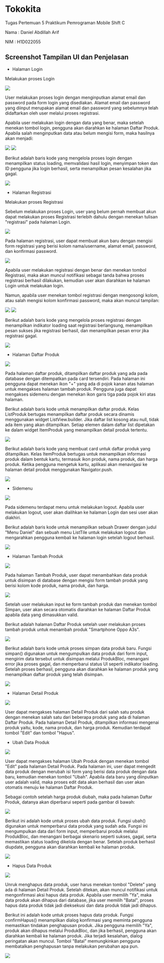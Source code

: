 # Tokokita

Tugas Pertemuan 5 Praktikum Pemrograman Mobile Shift C

Nama : Daniel Abdillah Arif

NIM : H1D022055

## Screenshot Tampilan UI dan Penjelasan

- Halaman Login

Melakukan proses Login

![](gambar/login_isi_true.png)

User melakukan proses login dengan menginputkan alamat email dan password pada form login yang disediakan. Alamat email dan password yang diinput merupakan alamat email dan password yang sebelumnya telah didaftarkan oleh user melalui proses registrasi.

Apabila user melakukan login dengan data yang benar, maka setelah menekan tombol login, pengguna akan diarahkan ke halaman Daftar Produk. Apabila salah menginputkan data atau belum mengisi form, maka hasilnya akan menjadi:

![](gambar/login_notif_gagal.png)
![](gambar/login_kosong.png)

Berikut adalah baris kode yang mengelola proses login dengan menampilkan status loading, memvalidasi hasil login, menyimpan token dan ID pengguna jika login berhasil, serta menampilkan pesan kesalahan jika gagal.

![](gambar/kelola_login.png)

- Halaman Registrasi

Melakukan proses Registrasi

Sebelum melakukan proses Login, user yang belum pernah membuat akun dapat melakukan proses Registrasi terlebih dahulu dengan menekan tulisan "registrasi" pada halaman Login.

![](gambar/registrasi_isi_true.png)

Pada halaman registrasi, user dapat membuat akun baru dengan mengisi form registrasi yang berisi kolom nama/username, alamat email, password, dan konfirmasi password.

![](gambar/registrasi_notif_sukses.png)

Apabila user melakukan registrasi dengan benar dan menekan tombol Registrasi, maka akan muncul notifikasi sebagai tanda bahwa proses registrasi berhasil dilakukan, kemudian user akan diarahkan ke halaman Login untuk melakukan login.

Namun, apabila user menekan tombol registrasi dengan mengosongi kolom, atau salah mengisi kolom konfirmasi password, maka akan muncul tampilan:

![](gambar/registrasi_kosong.png)
![](gambar/registrasi_pass_salah.png)

Berikut adalah baris kode yang mengelola proses registrasi dengan menampilkan indikator loading saat registrasi berlangsung, menampilkan pesan sukses jika registrasi berhasil, dan menampilkan pesan error jika registrasi gagal.

![](gambar/kelola_registrasi.png)

- Halaman Daftar Produk

![](gambar/produk_page.png)

Pada halaman daftar produk, ditampilkan daftar produk yang ada pada database dengan ditempatkan pada card tersendiri. Pada halaman ini pengguna dapat menekan ikon "+" yang ada di pojok kanan atas halaman untuk mengakses halaman tambah produk. Pengguna juga dapat mengakses sidemenu dengan menekan ikon garis tiga pada pojok kiri atas halaman.

Berikut adalah baris kode untuk menampilkan daftar produk. Kelas ListProduk bertugas menampilkan daftar produk secara dinamis menggunakan widget ListView.builder. Jika daftar list kosong atau null, tidak ada item yang akan ditampilkan. Setiap elemen dalam daftar list dipetakan ke dalam widget ItemProduk yang menampilkan detail produk tertentu.

![](gambar/tampil_list_produk.png)

Berikut adalah baris kode yang membuat card untuk daftar produk yang ditampilkan. Kelas ItemProduk bertugas untuk menampilkan informasi produk dalam bentuk kartu, termasuk ikon produk, nama produk, dan harga produk. Ketika pengguna mengetuk kartu, aplikasi akan menavigasi ke halaman detail produk menggunakan Navigator.push.

![](gambar/card_list_produk.png)

- Sidemenu

![](gambar/menubar.png)

Pada sidemenu terdapat menu untuk melakukan logout. Apabila user melakukan logout, user akan dialihkan ke halaman Login dan sesi user akan diakhiri.

Berikut adalah baris kode untuk menampilkan sebuah Drawer dengan judul "Menu Daniel" dan sebuah menu ListTile untuk melakukan logout dan mengarahkan pengguna kembali ke halaman login setelah logout berhasil.

![](gambar/drawer_dan_logout.png)

- Halaman Tambah Produk

![](gambar/tambah_produk_kosong_awal.png)

Pada halaman Tambah Produk, user dapat menambahkan data produk untuk disimpan di database dengan mengisi form tambah produk yang berisi kolom kode produk, nama produk, dan harga.

![](gambar/tambah_produk_isi_true.png)

Setelah user melakukan input ke form tambah produk dan menekan tombol Simpan, user akan secara otomatis diarahkan ke halaman Daftar Produk apabila data yang dimasukkan valid.

Berikut adalah halaman Daftar Produk setelah user melakukan proses tambah produk untuk menambah produk "Smartphone Oppo A3s".

![](gambar/produk_page2.png)

Berikut adalah baris kode untuk proses simpan data produk baru. Fungsi simpan() digunakan untuk mengumpulkan data produk dari form input, mengirim data tersebut untuk disimpan melalui ProdukBloc, menangani error jika proses gagal, dan memperbarui status UI seperti indikator loading. Setelah proses berhasil, pengguna akan diarahkan ke halaman produk yang menampilkan daftar produk yang telah disimpan.

![](gambar/kode_tambah_data_produk.png)

- Halaman Detail Produk

![](gambar/detail_produk.png)

User dapat mengakses halaman Detail Produk dari salah satu produk dengan menekan salah satu dari beberapa produk yang ada di halaman Daftar Produk. Pada halaman Detail Produk, ditampilkan informasi mengenai produk yaitu, kode, nama produk, dan harga produk. Kemudian terdapat tombol "Edit" dan tombol "Hapus".

- Ubah Data Produk

![](gambar/ubah_produk.png)

User dapat mengakses halaman Ubah Produk dengan menekan tombol "Edit" pada halaman Detail Produk. Pada halaman ini, user dapat mengedit data produk dengan merubah isi form yang berisi data produk dengan data baru, kemudian menekan tombol "Ubah". Apabila data baru yang diinputkan user adalah valid, maka proses edit data akan berhasil dan user akan otomatis menuju ke halaman Daftar Produk.

Sebagai contoh setelah harga produk diubah, maka pada halaman Daftar Produk, datanya akan diperbarui seperti pada gambar di bawah:

![](gambar/produk_page3.png)

Berikut ini adalah kode untuk proses ubah data produk. Fungsi ubah() digunakan untuk memperbarui data produk yang sudah ada. Fungsi ini mengumpulkan data dari form input, memperbarui produk melalui ProdukBloc, dan menangani berbagai skenario seperti sukses, gagal, serta memastikan status loading dikelola dengan benar. Setelah produk berhasil diupdate, pengguna akan diarahkan kembali ke halaman produk.

![](gambar/kode_ubah_data_produk.png)

- Hapus Data Produk

![](gambar/hapus_produk.png)

Unruk menghapus data produk, user harus menekan tombol "Delete" yang ada di halaman Detail Produk. Setelah ditekan, akan muncul notifikasi untuk mengonfirmasi aksi hapus data produk. Apabila user memilih "Ya", maka data produk akan dihapus dari database, jika user memilih "Batal", proses hapus data produk tidak jadi dieksekusi dan data produk tidak jadi dihapus.

Berikut ini adalah kode untuk proses hapus data produk. Fungsi confirmHapus() menampilkan dialog konfirmasi yang meminta pengguna memastikan tindakan penghapusan produk. Jika pengguna memilih "Ya", produk akan dihapus melalui ProdukBloc, dan jika berhasil, pengguna akan diarahkan kembali ke halaman produk. Jika terjadi kesalahan, dialog peringatan akan muncul. Tombol "Batal" memungkinkan pengguna membatalkan penghapusan tanpa melakukan perubahan apa pun.

![](gambar/kode_hapus_data_produk.png)